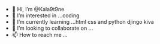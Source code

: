 - 👋 Hi, I’m @Kala9t9ne
- 👀 I’m interested in ...coding
- 🌱 I’m currently learning ...html css and python djingo kiva
- 💞️ I’m looking to collaborate on ...
- 📫 How to reach me ...

<!---
Kala9t9ne/Kala9t9ne is a ✨ special ✨ repository because its `README.md` (this file) appears on your GitHub profile.
You can click the Preview link to take a look at your changes.
--->
